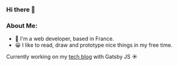 ### Hi there 👋

###  About Me:

- 🏦 I'm a web developer, based in France.
- 😀 I like to read, draw and prototype nice things in my free time.

Currently working on my [tech blog](https://busy-coding-bee.netlify.app) with Gatsby JS ☀️

